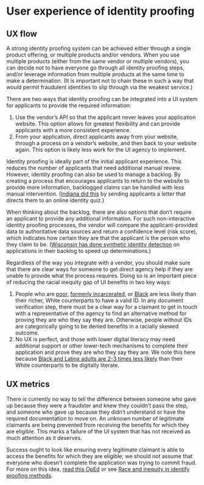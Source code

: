 # User experience of identity proofing

## UX flow

A strong identity proofing system can be achieved either through a single product offering, or multiple products and/or vendors. When you use multiple products \(either from the same vendor or multiple vendors\), you can decide not to have everyone go through all identity proofing steps, and/or leverage information from multiple products at the same time to make a determination. \(It is important not to chain these in such a way that would permit fraudulent identities to slip through via the weakest service.\) 

There are two ways that identity proofing can be integrated into a UI system for applicants to provide the required information:

1. Use the vendor’s API so that the applicant never leaves your application website. This option allows for greatest flexibility and can provide applicants with a more consistent experience.
2. From your application, direct applicants away from your website, through a process on a vendor’s website, and then back to your website again. This option is likely less work for the UI agency to implement.

Identity proofing is ideally part of the initial applicant experience.  This reduces the number of applicants that need additional manual review. However, identity proofing can also be used to manage a backlog. By creating a process that encourages applicants to return to the website to provide more information, backlogged claims can be handled with less manual intervention. \([Indiana did this](https://www.in.gov/dor/fraud-prevention/identity-confirmation/) by sending applicants a letter that directs them to an online identity quiz.\)

When thinking about the backlog, there are also options that don’t require an applicant to provide any additional information. For such non-interactive identity proofing processes, the vendor will compare the applicant-provided data to authoritative data sources and return a confidence level \(risk score\), which indicates how certain they are that the applicant is the person who they claim to be. \([Wisconsin has done synthetic identity detection](https://dwd.wisconsin.gov/news/2020/201019-cloud-collaboration.htm) on applications in their backlog to speed up determinations.\)

Regardless of the way you integrate with a vendor, you should make sure that there are clear ways for someone to get direct agency help if they are unable to provide what the process requires. Doing so is an important piece of reducing the racial inequity gap of UI benefits in two key ways: 

1. People who are [poor](https://www.washingtonpost.com/politics/courts_law/getting-a-photo-id-so-you-can-vote-is-easy-unless-youre-poor-black-latino-or-elderly/2016/05/23/8d5474ec-20f0-11e6-8690-f14ca9de2972_story.html), [formerly incarcerated](https://www.pbs.org/newshour/nation/leaving-prison-without-a-government-id-can-block-access-to-housing-jobs-and-help), or [Black](https://www.npr.org/2012/02/01/146204308/why-millions-of-americans-have-no-government-id) are less likely than their richer, White counterparts to have a valid ID. In any document verification step, there must be a clear way for a claimant to get in touch with a representative of the agency to find an alternative method for proving they are who they say they are. Otherwise, people without IDs are categorically going to be denied benefits in a racially skewed outcome.
2. No UX is perfect, and those with lower digital literacy may need additional support or other lower-tech mechanisms to complete their application and prove they are who they say they are. We note this here because [Black and Latinx adults are 2-3 times less likely](https://nces.ed.gov/pubs2018/2018161.pdf) than their White counterparts to be digitally literate.

## UX metrics

There is currently no way to tell the difference between someone who gave up because they were a fraudster and knew they couldn’t pass the step, and someone who gave up because they didn’t understand or have the required documentation to move on. An unknown number of legitimate claimants are being prevented from receiving the benefits for which they are eligible. This marks a failure of the UI system that has not received as much attention as it deserves.

Success ought to look like ensuring every legitimate claimant is able to access the benefits for which they are eligible; we should not assume that everyone who doesn't complete the application was trying to commit fraud. For more on this idea, [read this OpEd](https://www.governing.com/now/Government-Programs-Should-Measure-How-Well-They-Help-People.html) or see [Race and inequity in identify proofing methods](race-and-inequity-in-identity-proofing-methods/).

